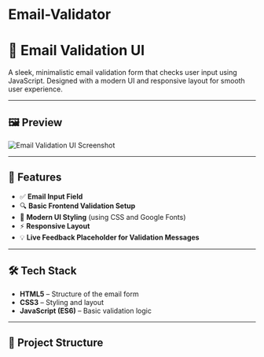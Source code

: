 # Email-Validator
# 📧 Email Validation UI

A sleek, minimalistic email validation form that checks user input using JavaScript. Designed with a modern UI and responsive layout for smooth user experience.

---

## 🖼️ Preview

![Email Validation UI Screenshot](https://via.placeholder.com/600x400?text=Email+Validation+UI)

---

## 🚀 Features

- ✅ **Email Input Field**
- 🔍 **Basic Frontend Validation Setup**
- 🎨 **Modern UI Styling** (using CSS and Google Fonts)
- ⚡ **Responsive Layout**
- 💡 **Live Feedback Placeholder for Validation Messages**

---

## 🛠️ Tech Stack

- **HTML5** – Structure of the email form  
- **CSS3** – Styling and layout  
- **JavaScript (ES6)** – Basic validation logic  

---

## 📁 Project Structure

